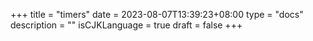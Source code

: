+++
title = "timers"
date = 2023-08-07T13:39:23+08:00
type = "docs"
description = ""
isCJKLanguage = true
draft = false
+++